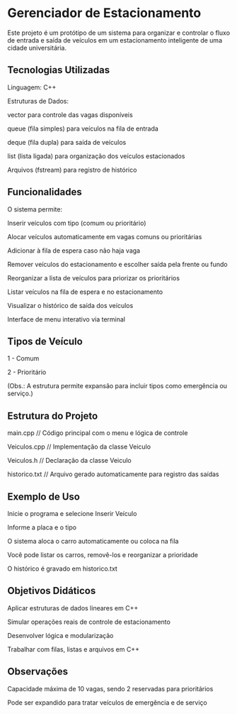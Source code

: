 # Gerenciador de Estacionamento
Este projeto é um protótipo de um sistema para organizar e controlar o fluxo de entrada e saída de veículos em um estacionamento inteligente de uma cidade universitária.

## Tecnologias Utilizadas
Linguagem: C++

Estruturas de Dados:

vector para controle das vagas disponíveis

queue (fila simples) para veículos na fila de entrada

deque (fila dupla) para saída de veículos

list (lista ligada) para organização dos veículos estacionados

Arquivos (fstream) para registro de histórico

## Funcionalidades
O sistema permite:

Inserir veículos com tipo (comum ou prioritário)

Alocar veículos automaticamente em vagas comuns ou prioritárias

Adicionar à fila de espera caso não haja vaga

Remover veículos do estacionamento e escolher saída pela frente ou fundo

Reorganizar a lista de veículos para priorizar os prioritários

Listar veículos na fila de espera e no estacionamento

Visualizar o histórico de saída dos veículos

Interface de menu interativo via terminal

## Tipos de Veículo
1 - Comum

2 - Prioritário

(Obs.: A estrutura permite expansão para incluir tipos como emergência ou serviço.)

## Estrutura do Projeto
main.cpp         // Código principal com o menu e lógica de controle

Veiculos.cpp     // Implementação da classe Veiculo

Veiculos.h       // Declaração da classe Veiculo

historico.txt    // Arquivo gerado automaticamente para registro das saídas

## Exemplo de Uso
Inicie o programa e selecione Inserir Veículo

Informe a placa e o tipo

O sistema aloca o carro automaticamente ou coloca na fila

Você pode listar os carros, removê-los e reorganizar a prioridade

O histórico é gravado em historico.txt

## Objetivos Didáticos
Aplicar estruturas de dados lineares em C++

Simular operações reais de controle de estacionamento

Desenvolver lógica e modularização

Trabalhar com filas, listas e arquivos em C++

## Observações
Capacidade máxima de 10 vagas, sendo 2 reservadas para prioritários

Pode ser expandido para tratar veículos de emergência e de serviço

